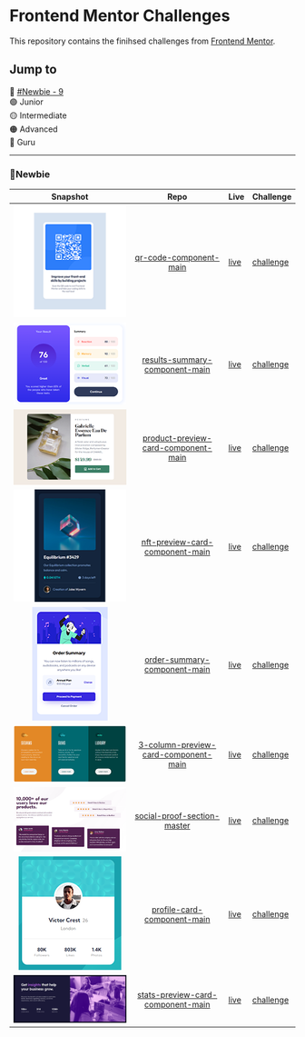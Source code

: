 # Frontend Mentor Challenges
This repository contains the finihsed challenges from [Frontend Mentor](https://www.frontendmentor.io/challenges). 

## Jump to<br>
🔵 [#Newbie - 9](#newbie)<br>
🟢 Junior<br>
🟡 Intermediate<br>
🟠 Advanced<br>
🔴 Guru<br>

---
### 🔵Newbie

| Snapshot | Repo | Live | Challenge |
|:---:|:---:|---|---|
|![thumbnail](https://github.com/Pr3t0r/qr-code-component-main/blob/main/screenshots/thumbnail.png)|[qr-code-component-main](https://github.com/Pr3t0r/qr-code-component-main) | [live](https://pr3t0r.github.io/qr-code-component-main/)| [challenge](https://www.frontendmentor.io/solutions/basic-techniques-as-possible-bYWbOrkTZO)|
|![thumbnail](https://github.com/Pr3t0r/results-summary-component-main/blob/main/screenshots/thumbnail.png)|[results-summary-component-main](https://github.com/Pr3t0r/results-summary-component-main) | [live](https://pr3t0r.github.io/results-summary-component-main/)| [challenge](https://www.frontendmentor.io/solutions/css-custom-properties-without-framewrok-2iaJcs9UPG)|
|![thumbnail](https://github.com/Pr3t0r/product-preview-card-component-main/blob/main/screenshots/thumbnail.png)|[product-preview-card-component-main](https://github.com/Pr3t0r/product-preview-card-component-main) | [live](https://pr3t0r.github.io/product-preview-card-component-main/)| [challenge](https://www.frontendmentor.io/solutions/created-with-flexbox-and-media-queries-nWhtTWFNoD)|
|![thumbnail](https://github.com/Pr3t0r/nft-preview-card-component-main/blob/main/screenshots/thumbnail.png)|[nft-preview-card-component-main](https://github.com/Pr3t0r/nft-preview-card-component-main) | [live](https://pr3t0r.github.io/nft-preview-card-component-main/)| [challenge](https://www.frontendmentor.io/solutions/flexbox-boxshadow-pseudo-without-exact-measure-data-gPCabxyp8p)|
|![thumbnail](https://github.com/Pr3t0r/order-summary-component-main/blob/main/screenshots/thumbnail.png)|[order-summary-component-main](https://github.com/Pr3t0r/order-summary-component-main) | [live](https://pr3t0r.github.io/order-summary-component-main/)| [challenge](https://www.frontendmentor.io/solutions/flexbox-vanilla-css-pupZSfKUZn)|
|![thumbnail](https://github.com/Pr3t0r/3-column-preview-card-component-main/blob/main/screenshots/thumbnail.png)|[3-column-preview-card-component-main](https://github.com/Pr3t0r/3-column-preview-card-component-main) | [live](https://pr3t0r.github.io/3-column-preview-card-component-main/)| [challenge](https://www.frontendmentor.io/solutions/css-grid-flexbox-custom-properties-UVfTJPGAXm)|
|![thumbnail](https://github.com/Pr3t0r/social-proof-section-master/blob/main/screenshots/thumbnail.png)|[social-proof-section-master](https://github.com/Pr3t0r/social-proof-section-master) | [live](https://pr3t0r.github.io/social-proof-section-master/)| [challenge](https://www.frontendmentor.io/solutions/css-grid-vEqZScY0ZL)|
|![thumbnail](https://github.com/Pr3t0r/profile-card-component-main/blob/main/screenshots/thumbnail.png)|[profile-card-component-main](https://github.com/Pr3t0r/profile-card-component-main) | [live](https://pr3t0r.github.io/profile-card-component-main/)| [challenge](https://www.frontendmentor.io/solutions/card-component-f_gULRvBzo)|
|![thumbnail](https://github.com/Pr3t0r/stats-preview-card-component-main/blob/main/screenshots/thumbnail.png)|[stats-preview-card-component-main](https://github.com/Pr3t0r/stats-preview-card-component-main) | [live](https://pr3t0r.github.io/stats-preview-card-component-main/)| [challenge](https://www.frontendmentor.io/solutions/blending-modes-grid-flex-qGXX5Y8DNM)|

